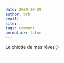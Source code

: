 ```yaml
---
date: 2009-10-29
author: brb
email: 
site: 
tags: comment
permalink: false
---
```


<p>Le chiotte de mes rêves ;)</p>
---